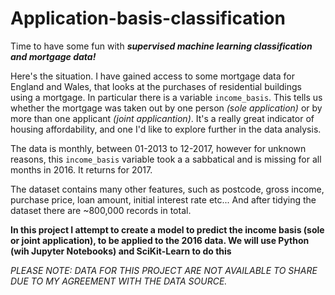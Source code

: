 # Application-basis-classification

Time to have some fun with ***supervised machine learning classification and mortgage data!***

Here's the situation. I have gained access to some mortgage data for England and Wales, that looks at the purchases of residential buildings using a mortgage. In particular there is a variable `income_basis`. This tells us whether the mortgage was taken out by one person *(sole application)* or by more than one applicant *(joint applicantion)*. It's a really great indicator of housing affordability, and one I'd like to explore further in the data analysis. 

The data is monthly, between 01-2013 to 12-2017, however for unknown reasons, this `income_basis` variable took a a sabbatical and is missing for all months in 2016. It returns for 2017. 

The dataset contains many other features, such as postcode, gross income, purchase price, loan amount, initial interest rate etc... And after tidying the dataset there are ~800,000 records in total. 

**In this project I attempt to create a model to predict the income basis (sole or joint application), to be applied to the 2016 data. We will use Python (wih Jupyter Notebooks) and SciKit-Learn to do this**


*PLEASE NOTE: DATA FOR THIS PROJECT ARE NOT AVAILABLE TO SHARE DUE TO MY AGREEMENT WITH THE DATA SOURCE.*




